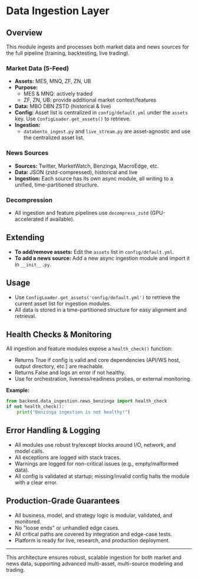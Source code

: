 # Data Ingestion Layer

## Overview

This module ingests and processes both market data and news sources for the full pipeline (training, backtesting, live trading).

### Market Data (5-Feed)
- **Assets:** MES, MNQ, ZF, ZN, UB
- **Purpose:**
  - MES & MNQ: actively traded
  - ZF, ZN, UB: provide additional market context/features
- **Data:** MBO DBN ZSTD (historical & live)
- **Config:** Asset list is centralized in `config/default.yml` under the `assets` key. Use `ConfigLoader.get_assets()` to retrieve.
- **Ingestion:**
  - `databento_ingest.py` and `live_stream.py` are asset-agnostic and use the centralized asset list.

### News Sources
- **Sources:** Twitter, MarketWatch, Benzinga, MacroEdge, etc.
- **Data:** JSON (zstd-compressed), historical and live
- **Ingestion:** Each source has its own async module, all writing to a unified, time-partitioned structure.

### Decompression
- All ingestion and feature pipelines use `decompress_zstd` (GPU-accelerated if available).

## Extending
- **To add/remove assets:** Edit the `assets` list in `config/default.yml`.
- **To add a news source:** Add a new async ingestion module and import it in `__init__.py`.

## Usage
- Use `ConfigLoader.get_assets('config/default.yml')` to retrieve the current asset list for ingestion modules.
- All data is stored in a time-partitioned structure for easy alignment and retrieval.

## Health Checks & Monitoring

All ingestion and feature modules expose a `health_check()` function:
- Returns True if config is valid and core dependencies (API/WS host, output directory, etc.) are reachable.
- Returns False and logs an error if not healthy.
- Use for orchestration, liveness/readiness probes, or external monitoring.

**Example:**
```python
from backend.data_ingestion.news_benzinga import health_check
if not health_check():
    print("Benzinga ingestion is not healthy!")
```

## Error Handling & Logging
- All modules use robust try/except blocks around I/O, network, and model calls.
- All exceptions are logged with stack traces.
- Warnings are logged for non-critical issues (e.g., empty/malformed data).
- All config is validated at startup; missing/invalid config halts the module with a clear error.

## Production-Grade Guarantees
- All business, model, and strategy logic is modular, validated, and monitored.
- No "loose ends" or unhandled edge cases.
- All critical paths are covered by integration and edge-case tests.
- Platform is ready for live, research, and production deployment.

---

This architecture ensures robust, scalable ingestion for both market and news data, supporting advanced multi-asset, multi-source modeling and trading. 